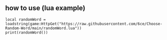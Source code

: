 ## how to use (lua example)

```
local randomWord = loadstring(game:HttpGet("https://raw.githubusercontent.com/6ce/Choose-Random-Word/main/randomWord.lua"))
print(randomWord())
```
